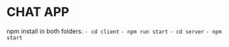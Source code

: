 # **CHAT APP**

npm install in both folders.
`- cd client`
`- npm run start`
`- cd server`
`- npm start`

